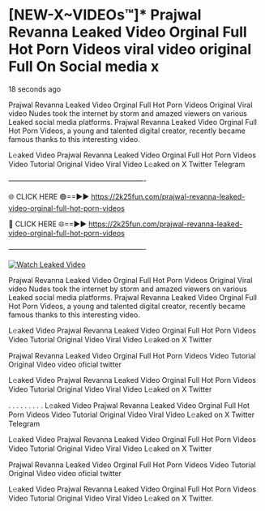# [NEW-X~VIDEOs™]* Prajwal Revanna Leaked Video Orginal Full Hot Porn Videos viral video original Full On Social media x

18 seconds ago

Prajwal Revanna Leaked Video Orginal Full Hot Porn Videos Original Viral video Nudes took the internet by storm and amazed viewers on various Leaked social media platforms. Prajwal Revanna Leaked Video Orginal Full Hot Porn Videos, a young and talented digital creator, recently became famous thanks to this interesting video.

L𝚎aked Video Prajwal Revanna Leaked Video Orginal Full Hot Porn Videos Video Tutorial Original Video Viral Video L𝚎aked on X Twitter Telegram

———————————————————-

🌐 CLICK HERE 🟢==►► https://2k25fun.com/prajwal-revanna-leaked-video-orginal-full-hot-porn-videos

🔴 CLICK HERE 🌐==►► https://2k25fun.com/prajwal-revanna-leaked-video-orginal-full-hot-porn-videos

———————————————————-

[![Watch Leaked Video](https://miro.medium.com/v2/resize:fit:828/format:webp/1*cilzJN44JGOrTw9NJCrNHA.gif "Watch Leaked Video")](https://2k25fun.com/prajwal-revanna-leaked-video-orginal-full-hot-porn-videos)

Prajwal Revanna Leaked Video Orginal Full Hot Porn Videos Original Viral video Nudes took the internet by storm and amazed viewers on various Leaked social media platforms. Prajwal Revanna Leaked Video Orginal Full Hot Porn Videos, a young and talented digital creator, recently became famous thanks to this interesting video.

L𝚎aked Video Prajwal Revanna Leaked Video Orginal Full Hot Porn Videos Video Tutorial Original Video Viral Video L𝚎aked on X Twitter

Prajwal Revanna Leaked Video Orginal Full Hot Porn Videos Video Tutorial Original Video video oficial twitter

L𝚎aked Video Prajwal Revanna Leaked Video Orginal Full Hot Porn Videos Video Tutorial Original Video Viral Video L𝚎aked on X Twitter

. . . . . . . . . L𝚎aked Video Prajwal Revanna Leaked Video Orginal Full Hot Porn Videos Video Tutorial Original Video Viral Video L𝚎aked on X Twitter Telegram

L𝚎aked Video Prajwal Revanna Leaked Video Orginal Full Hot Porn Videos Video Tutorial Original Video Viral Video L𝚎aked on X Twitter

Prajwal Revanna Leaked Video Orginal Full Hot Porn Videos Video Tutorial Original Video video oficial twitter

L𝚎aked Video Prajwal Revanna Leaked Video Orginal Full Hot Porn Videos Video Tutorial Original Video Viral Video L𝚎aked on X Twitter.